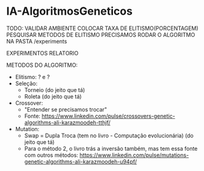 # IA-AlgoritmosGeneticos


TODO:
VALIDAR AMBIENTE
COLOCAR TAXA DE ELITISMO(PORCENTAGEM)
PESQUISAR METODOS DE ELITISMO
PRECISAMOS RODAR O ALGORITMO NA PASTA /experiments

EXPERIMENTOS
RELATORIO

METODOS DO ALGORITMO:
- Elitismo: ? e ?
- Seleção:
  - Torneio (do jeito que tá)
  - Roleta (do jeito que tá)
- Crossover:
  - "Entender se precisamos trocar"
  - Fonte: https://www.linkedin.com/pulse/crossovers-genetic-algorithms-ali-karazmoodeh-tthjf/
- Mutation:
  - Swap = Dupla Troca (tem no livro - Computação evolucionária) (do jeito que tá)
  - Para o método 2, o livro trás a inversão também, mas tem essa fonte com outros métodos: https://www.linkedin.com/pulse/mutations-genetic-algorithms-ali-karazmoodeh-u94pf/